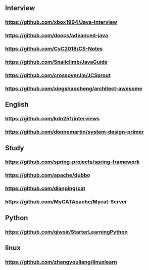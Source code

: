 ## Interview
### https://github.com/xbox1994/Java-Interview
### https://github.com/doocs/advanced-java
### https://github.com/CyC2018/CS-Notes
### https://github.com/Snailclimb/JavaGuide
### https://github.com/crossoverJie/JCSprout
### https://github.com/xingshaocheng/architect-awesome

## English
### https://github.com/kdn251/interviews
### https://github.com/donnemartin/system-design-primer


## Study
### https://github.com/spring-projects/spring-framework
### https://github.com/apache/dubbo
### https://github.com/dianping/cat
### https://github.com/MyCATApache/Mycat-Server

## Python
### https://github.com/qiwsir/StarterLearningPython

## linux
### https://github.com/zhangyouliang/linuxlearn
